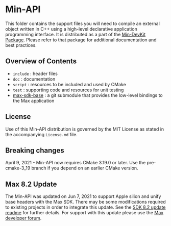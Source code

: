 # Min-API

This folder contains the support files you will need to compile an external object written in C++ using a high-level declarative application programming interface. It is distributed as a part of the [Min-DevKit Package](https://github.com/Cycling74/min-devkit). Please refer to that package for additional documentation and best practices.

## Overview of Contents

* `include` : header files
* `doc` : documentation
* `script` : resources to be included and used by CMake
* `test` : supporting code and resources for unit testing
* [max-sdk-base](https://github.com/Cycling74/max-sdk-base) : a git submodule that provides the low-level bindings to the Max application

## License

Use of this Min-API distribution is governed by the MIT License as stated in the accompanying `License.md` file.

## Breaking changes

April 9, 2021 - Min-API now requires CMake 3.19.0 or later. Use the pre-cmake-3_19 branch if you depend on an earlier CMake version.

## Max 8.2 Update

The Min-API was updated on Jun 7, 2021 to support Apple silion and unify base headers with the Max SDK. There may be some modifications required to existing projects in order to integrate this update. See the [SDK 8.2 update readme](https://github.com/Cycling74/max-sdk/blob/main/README-8.2-update.md) for further details. For support with this update please use the [Max developer forum](https://cycling74.com/forums/category/Dev/page/1).

